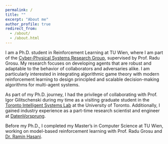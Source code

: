 ```yaml
---
permalink: /
title: ""
excerpt: "About me"
author_profile: true
redirect_from: 
  - /about/
  - /about.html
---
```


I am a Ph.D. student in Reinforcement Learning at TU Wien, where I am part of the [Cyber-Physical Systems Research Group](https://informatics.tuwien.ac.at/orgs/e191-01), supervised by Prof. Radu Grosu. My research focuses on developing agents that are robust and adaptable to the behavior of collaborators and adversaries alike. I am particularly interested in integrating algorithmic game theory with modern reinforcement learning to design principled and scalable decision-making algorithms for multi-agent systems.

As part of my Ph.D. journey, I had the privilege of collaborating with Prof. Igor Gilitschenski during my time as a visiting graduate student in the [Toronto Intelligent Systems Lab](https://tisl.cs.toronto.edu/) at the University of Toronto. Additionally, I gained industry experience as a part-time research scientist and engineer at [DatenVorsprung](https://datenvorsprung.at/en/home-english/).

Before my Ph.D., I completed my Master’s in Computer Science at TU Wien, working on model-based reinforcement learning with Prof. Radu Grosu and [Dr. Ramin Hasani](http://www.raminhasani.com/).
